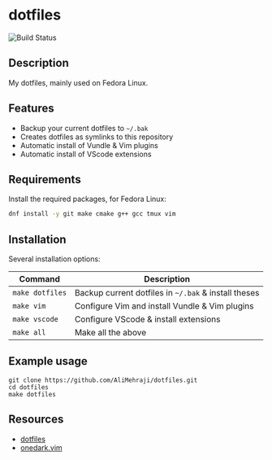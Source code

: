 # dotfiles

![Build Status](https://github.com/dotdc/dotfiles/actions/workflows/ci-build.yml/badge.svg)

## Description

My dotfiles, mainly used on Fedora Linux.

## Features

- Backup your current dotfiles to `~/.bak`
- Creates dotfiles as symlinks to this repository
- Automatic install of Vundle & Vim plugins
- Automatic install of VScode extensions

## Requirements

Install the required packages, for Fedora Linux:

```bash
dnf install -y git make cmake g++ gcc tmux vim
```

## Installation

Several installation options:

| Command         | Description                                           |
|-----------------|-------------------------------------------------------|
| `make dotfiles` | Backup current dotfiles in `~/.bak` & install theses  |
| `make vim`      | Configure Vim and install Vundle & Vim plugins        |
| `make vscode`   | Configure VScode & install extensions                 |
| `make all`      | Make all the above                                    |

## Example usage

```console
git clone https://github.com/AliMehraji/dotfiles.git
cd dotfiles
make dotfiles
```

## Resources

- [dotfiles](https://github.com/dotdc/dotfiles)
- [onedark.vim](https://github.com/joshdick/onedark.vim)
